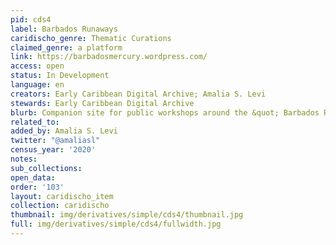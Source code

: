 ```yaml
---
pid: cds4
label: Barbados Runaways
caridischo_genre: Thematic Curations
claimed_genre: a platform
link: https://barbadosmercury.wordpress.com/
access: open
status: In Development
language: en
creators: Early Caribbean Digital Archive; Amalia S. Levi
stewards: Early Caribbean Digital Archive
blurb: Companion site for public workshops around the &quot; Barbados Runaways&quot;  collection.
related_to:
added_by: Amalia S. Levi
twitter: "@amaliasl"
census_year: '2020'
notes:
sub_collections:
open_data:
order: '103'
layout: caridischo_item
collection: caridischo
thumbnail: img/derivatives/simple/cds4/thumbnail.jpg
full: img/derivatives/simple/cds4/fullwidth.jpg
---
```

